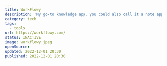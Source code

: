 ```yaml
---
title: WorkFlowy
description: 'My go-to knowledge app, you could also call it a note app. Basically it is an endless list.'
category: tech
tags:
  - tools
url: https://workflowy.com/
status: INACTIVE
image: workflowy.jpeg
openSource:
updated: 2022-12-01 20:30
published: 2022-12-01 20:30
---
```

